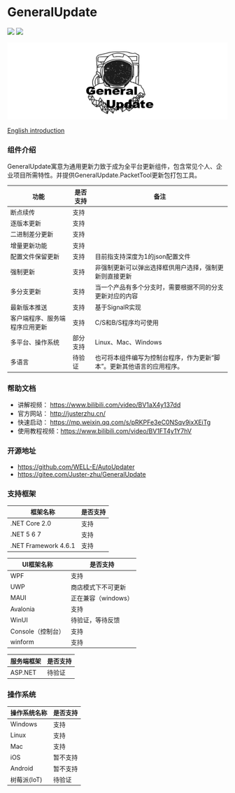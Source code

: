 # GeneralUpdate #
![](https://img.shields.io/github/license/WELL-E/AutoUpdater?color=blue)
![](https://img.shields.io/github/stars/WELL-E/AutoUpdater?color=blue)


![](imgs/GeneralUpdate_h.png)

[English introduction](https://github.com/WELL-E/AutoUpdater/blob/master/README_en.md)

### 组件介绍 ###

GeneralUpdate寓意为通用更新力致于成为全平台更新组件，包含常见个人、企业项目所需特性。并提供GeneralUpdate.PacketTool更新包打包工具。

| 功能                           | 是否支持 | 备注                                                         |
| ------------------------------ | -------- | ------------------------------------------------------------ |
| 断点续传                       | 支持     |                                                              |
| 逐版本更新                     | 支持     |                                                              |
| 二进制差分更新                 | 支持     |                                                              |
| 增量更新功能                   | 支持     |                                                              |
| 配置文件保留更新               | 支持     | 目前指支持深度为1的json配置文件                              |
| 强制更新                       | 支持     | 非强制更新可以弹出选择框供用户选择，强制更新则直接更新       |
| 多分支更新                     | 支持     | 当一个产品有多个分支时，需要根据不同的分支更新对应的内容     |
| 最新版本推送                   | 支持     | 基于SignalR实现                                              |
| 客户端程序、服务端程序应用更新 | 支持     | C/S和B/S程序均可使用                                         |
| 多平台、操作系统               | 部分支持 | Linux、Mac、Windows                                          |
| 多语言                         | 待验证   | 也可将本组件编写为控制台程序，作为更新“脚本”。更新其他语言的应用程序。 |



### 帮助文档 ###

- 讲解视频： https://www.bilibili.com/video/BV1aX4y137dd
- 官方网站： http://justerzhu.cn/
- 快速启动： https://mp.weixin.qq.com/s/pRKPFe3eC0NSqv9ixXEiTg
- 使用教程视频：https://www.bilibili.com/video/BV1FT4y1Y7hV

### 开源地址 ###

- https://github.com/WELL-E/AutoUpdater
- https://gitee.com/Juster-zhu/GeneralUpdate

### 支持框架

| 框架名称             | 是否支持 |
| -------------------- | -------- |
| .NET Core 2.0        | 支持     |
| .NET 5 6 7           | 支持     |
| .NET Framework 4.6.1 | 支持     |



| UI框架名称        | 是否支持            |
| ----------------- | ------------------- |
| WPF               | 支持                |
| UWP               | 商店模式下不可更新  |
| MAUI              | 正在兼容（windows） |
| Avalonia          | 支持                |
| WinUI             | 待验证，等待反馈    |
| Console（控制台） | 支持                |
| winform           | 支持                |



| 服务端框架 | 是否支持 |
| ---------- | -------- |
| ASP.NET    | 待验证   |



### 操作系统

| 操作系统名称 | 是否支持 |
| ------------ | -------- |
| Windows      | 支持     |
| Linux        | 支持     |
| Mac          | 支持     |
| iOS          | 暂不支持 |
| Android      | 暂不支持 |
| 树莓派(IoT)  | 待验证   |
